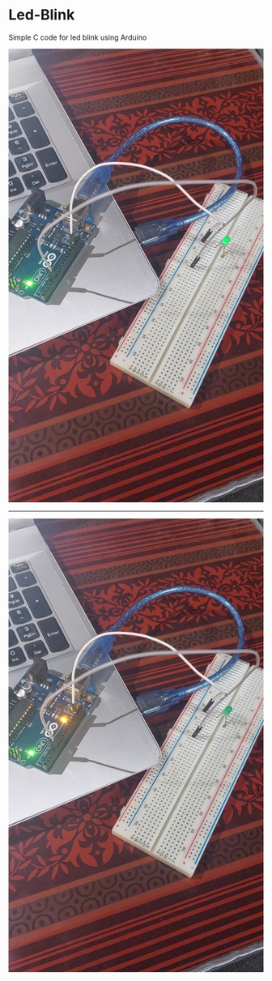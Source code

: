 # Led-Blink
Simple C code for led blink using Arduino

<img src='Arduino blink-1.jpg'>

<hr />

<img src='Arduino blink-2.jpg'>
